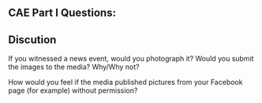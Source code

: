 ## CAE Part I Questions:
## Discution
If you witnessed a news event, would you
photograph it? Would you submit the
images to the media? Why/Why not?

How would you feel if the media published
pictures from your Facebook page (for
example) without permission?

